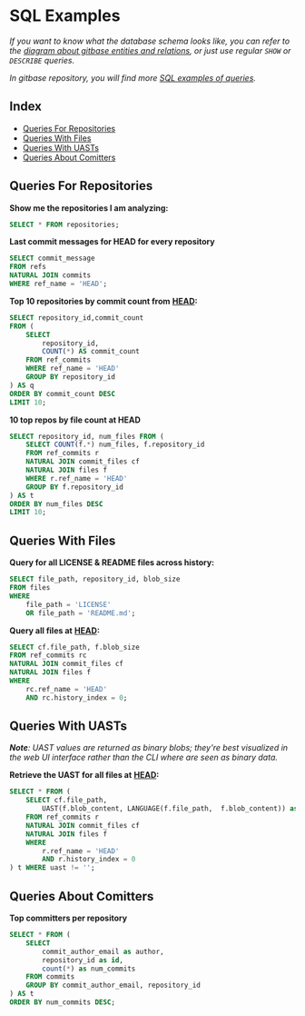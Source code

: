 # SQL Examples

_If you want to know what the database schema looks like, you can refer to the_ [_diagram about gitbase entities and relations_](https://docs.sourced.tech/gitbase/using-gitbase/schema#database-diagram)_, or just use regular `SHOW` or `DESCRIBE` queries._

_In gitbase repository, you will find more_ [_SQL examples of queries_](https://docs.sourced.tech/gitbase/using-gitbase/examples)_._

## Index

* [Queries For Repositories](examples.md#queries-for-repositories)
* [Queries With Files](examples.md#queries-with-files)
* [Queries With UASTs](examples.md#queries-with-uasts)
* [Queries About Comitters](examples.md#queries-about-comitters)

## Queries For Repositories

**Show me the repositories I am analyzing:**

```sql
SELECT * FROM repositories;
```

**Last commit messages for HEAD for every repository**

```sql
SELECT commit_message
FROM refs
NATURAL JOIN commits
WHERE ref_name = 'HEAD';
```

**Top 10 repositories by commit count from** [**HEAD**](https://git-scm.com/book/en/v2/Git-Internals-Git-References#ref_the_ref)**:**

```sql
SELECT repository_id,commit_count
FROM (
    SELECT
        repository_id,
        COUNT(*) AS commit_count
    FROM ref_commits
    WHERE ref_name = 'HEAD'
    GROUP BY repository_id
) AS q
ORDER BY commit_count DESC
LIMIT 10;
```

**10 top repos by file count at HEAD**

```sql
SELECT repository_id, num_files FROM (
    SELECT COUNT(f.*) num_files, f.repository_id
    FROM ref_commits r
    NATURAL JOIN commit_files cf
    NATURAL JOIN files f
    WHERE r.ref_name = 'HEAD'
    GROUP BY f.repository_id
) AS t
ORDER BY num_files DESC
LIMIT 10;
```

## Queries With Files

**Query for all LICENSE & README files across history:**

```sql
SELECT file_path, repository_id, blob_size
FROM files
WHERE
    file_path = 'LICENSE'
    OR file_path = 'README.md';
```

**Query all files at** [**HEAD**](https://git-scm.com/book/en/v2/Git-Internals-Git-References#ref_the_ref)**:**

```sql
SELECT cf.file_path, f.blob_size
FROM ref_commits rc
NATURAL JOIN commit_files cf
NATURAL JOIN files f
WHERE
    rc.ref_name = 'HEAD'
    AND rc.history_index = 0;
```

## Queries With UASTs

_**Note**: UAST values are returned as binary blobs; they're best visualized in the web UI interface rather than the CLI where are seen as binary data._

**Retrieve the UAST for all files at** [**HEAD**](https://git-scm.com/book/en/v2/Git-Internals-Git-References#ref_the_ref)**:**

```sql
SELECT * FROM (
    SELECT cf.file_path,
        UAST(f.blob_content, LANGUAGE(f.file_path,  f.blob_content)) as uast
    FROM ref_commits r
    NATURAL JOIN commit_files cf
    NATURAL JOIN files f
    WHERE
        r.ref_name = 'HEAD'
        AND r.history_index = 0
) t WHERE uast != '';
```

## Queries About Comitters

**Top committers per repository**

```sql
SELECT * FROM (
    SELECT
        commit_author_email as author,
        repository_id as id,
        count(*) as num_commits
    FROM commits
    GROUP BY commit_author_email, repository_id
) AS t
ORDER BY num_commits DESC;
```

